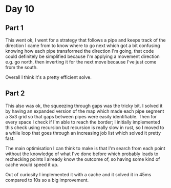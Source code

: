 # Day 10
## Part 1
This went ok, I went for a strategy that follows a pipe and keeps track of the direction I came from to know where to
go next which got a bit confusing knowing how each pipe transformed the direction I'm going, that code could definitely
be simplified because I'm applying a movement direction e.g. go north, then inverting it for the next move because I've
just come from the south.

Overall I think it's a pretty efficient solve.

## Part 2
This also was ok, the squeezing through gaps was the tricky bit. I solved it by having an expanded version of the map
which made each pipe segment a 3x3 grid so that gaps between pipes were easily identifiable. Then for every space I 
check if I'm able to reach the border; I initially implemented this check using recursion but recursion is really slow in
rust, so I moved to a while loop that goes through an increasing job list which solved it pretty fast.

The main optimisation I can think to make is that I'm search from each point without the knowledge of what I've done before
which probably leads to rechecking points I already know the outcome of, so having some kind of cache would speed it up.

Out of curiosity I implemented it with a cache and it solved it in 45ms compared to 10s so a big improvement.

